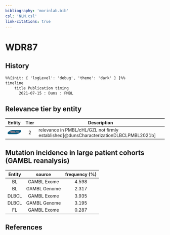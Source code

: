 ```yaml
---
bibliography: 'morinlab.bib'
csl: 'NLM.csl'
link-citations: true
---
```


# WDR87

## History

```mermaid
%%{init: { 'logLevel': 'debug', 'theme': 'dark' } }%%
timeline
    title Publication timing
      2021-07-15 : Duns : PMBL
```


## Relevance tier by entity

|Entity|Tier|Description|
|:------:|:----:|--------------------------------------|
|![PMBL](images/icons/PMBL_tier2.png)|2|relevance in PMBL/cHL/GZL not firmly established[@dunsCharacterizationDLBCLPMBL2021b]|


## Mutation incidence in large patient cohorts (GAMBL reanalysis)

|Entity|source |frequency (%)|
|:------:|:----:|:----:|
|BL|GAMBL Exome |4.598 |
|BL|GAMBL Genome |2.317 |
|DLBCL|GAMBL Exome |3.935 |
|DLBCL|GAMBL Genome |3.195 |
|FL|GAMBL Exome |0.287 |


## References


